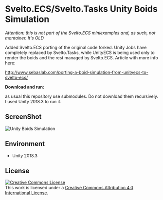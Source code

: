 Svelto.ECS/Svelto.Tasks Unity Boids Simulation
=====================

*Attention: this is not part of the Svelto.ECS miniexamples and, as such, not mantainer. It's OLD*

Added Svelto.ECS porting of the original code forked. Unity Jobs have completely replaced by Svelto.Tasks, while UnityECS is being used only to render the boids and the rest managed by Svelto.ECS. Article with more info here:

http://www.sebaslab.com/porting-a-boid-simulation-from-unityecs-to-svelto-ecs/

**Download and run:**

as usual this repository use submodules. Do not download them recursively. I used Unity 2018.3 to run it.

ScreenShot
----------
![Unity Boids Simulation](https://raw.githubusercontent.com/wiki/hecomi/UnityECSBoidsSimulation/boids.gif)

Environment
-----------
- Unity 2018.3

License
-------
<a rel="license" href="http://creativecommons.org/licenses/by/4.0/"><img alt="Creative Commons License" style="border-width:0" src="https://i.creativecommons.org/l/by/4.0/88x31.png" /></a><br />This work is licensed under a <a rel="license" href="http://creativecommons.org/licenses/by/4.0/">Creative Commons Attribution 4.0 International License</a>.
